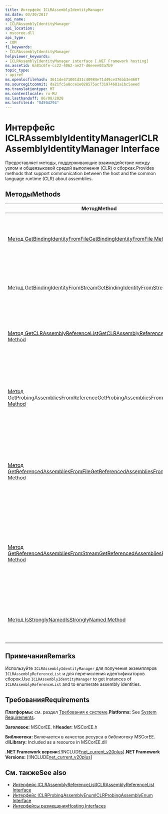 ```yaml
---
title: Интерфейс ICLRAssemblyIdentityManager
ms.date: 03/30/2017
api_name:
- ICLRAssemblyIdentityManager
api_location:
- mscoree.dll
api_type:
- COM
f1_keywords:
- ICLRAssemblyIdentityManager
helpviewer_keywords:
- ICLRAssemblyIdentityManager interface [.NET Framework hosting]
ms.assetid: 6a81c6fe-cc22-4062-ae27-d6eeee03a7b9
topic_type:
- apiref
ms.openlocfilehash: 3611de471001d31c40984e71d49ce376bb3e4607
ms.sourcegitcommit: da21fc5a8cce1e028575acf31974681a1bc5aeed
ms.translationtype: MT
ms.contentlocale: ru-RU
ms.lasthandoff: 06/08/2020
ms.locfileid: "84504294"
---
```

# <a name="iclrassemblyidentitymanager-interface"></a><span data-ttu-id="be849-102">Интерфейс ICLRAssemblyIdentityManager</span><span class="sxs-lookup"><span data-stu-id="be849-102">ICLRAssemblyIdentityManager Interface</span></span>
<span data-ttu-id="be849-103">Предоставляет методы, поддерживающие взаимодействие между узлом и общеязыковой средой выполнения (CLR) о сборках.</span><span class="sxs-lookup"><span data-stu-id="be849-103">Provides methods that support communication between the host and the common language runtime (CLR) about assemblies.</span></span>  
  
## <a name="methods"></a><span data-ttu-id="be849-104">Методы</span><span class="sxs-lookup"><span data-stu-id="be849-104">Methods</span></span>  
  
|<span data-ttu-id="be849-105">Метод</span><span class="sxs-lookup"><span data-stu-id="be849-105">Method</span></span>|<span data-ttu-id="be849-106">Описание</span><span class="sxs-lookup"><span data-stu-id="be849-106">Description</span></span>|  
|------------|-----------------|  
|[<span data-ttu-id="be849-107">Метод GetBindingIdentityFromFile</span><span class="sxs-lookup"><span data-stu-id="be849-107">GetBindingIdentityFromFile Method</span></span>](iclrassemblyidentitymanager-getbindingidentityfromfile-method.md)|<span data-ttu-id="be849-108">Возвращает данные привязки удостоверения сборки для сборки по указанному пути к файлу.</span><span class="sxs-lookup"><span data-stu-id="be849-108">Gets the assembly identity binding data for the assembly at the specified file path.</span></span>|  
|[<span data-ttu-id="be849-109">Метод GetBindingIdentityFromStream</span><span class="sxs-lookup"><span data-stu-id="be849-109">GetBindingIdentityFromStream Method</span></span>](iclrassemblyidentitymanager-getbindingidentityfromstream-method.md)|<span data-ttu-id="be849-110">Возвращает канонические данные удостоверений сборки для сборки в указанном потоке.</span><span class="sxs-lookup"><span data-stu-id="be849-110">Gets the canonical assembly identity data for the assembly in the specified stream.</span></span>|  
|[<span data-ttu-id="be849-111">Метод GetCLRAssemblyReferenceList</span><span class="sxs-lookup"><span data-stu-id="be849-111">GetCLRAssemblyReferenceList Method</span></span>](iclrassemblyidentitymanager-getclrassemblyreferencelist-method.md)|<span data-ttu-id="be849-112">Возвращает экземпляр [ICLRAssemblyReferenceList](iclrassemblyreferencelist-interface.md) из заданного списка частичных идентификаторов сборки.</span><span class="sxs-lookup"><span data-stu-id="be849-112">Gets an [ICLRAssemblyReferenceList](iclrassemblyreferencelist-interface.md) instance from the supplied list of partial assembly identities.</span></span>|  
|[<span data-ttu-id="be849-113">Метод GetProbingAssembliesFromReference</span><span class="sxs-lookup"><span data-stu-id="be849-113">GetProbingAssembliesFromReference Method</span></span>](iclrassemblyidentitymanager-getprobingassembliesfromreference-method.md)|<span data-ttu-id="be849-114">Возвращает перечислитель [ICLRProbingAssemblyEnum](iclrprobingassemblyenum-interface.md) для удостоверений сборок, на которые ссылается сборка с указанным удостоверением.</span><span class="sxs-lookup"><span data-stu-id="be849-114">Gets an [ICLRProbingAssemblyEnum](iclrprobingassemblyenum-interface.md) enumerator for the assembly identities referenced by the assembly with the specified identity.</span></span>|  
|[<span data-ttu-id="be849-115">Метод GetReferencedAssembliesFromFile</span><span class="sxs-lookup"><span data-stu-id="be849-115">GetReferencedAssembliesFromFile Method</span></span>](iclrassemblyidentitymanager-getreferencedassembliesfromfile-method.md)|<span data-ttu-id="be849-116">Возвращает экземпляр [ICLRReferenceAssemblyEnum](iclrreferenceassemblyenum-interface.md) , содержащий список сборок, на которые ссылается сборка по указанному пути к файлу.</span><span class="sxs-lookup"><span data-stu-id="be849-116">Gets an [ICLRReferenceAssemblyEnum](iclrreferenceassemblyenum-interface.md) instance that contains a list of assemblies referenced by the assembly at the specified file path.</span></span>|  
|[<span data-ttu-id="be849-117">Метод GetReferencedAssembliesFromStream</span><span class="sxs-lookup"><span data-stu-id="be849-117">GetReferencedAssembliesFromStream Method</span></span>](iclrassemblyidentitymanager-getreferencedassembliesfromstream-method.md)|<span data-ttu-id="be849-118">Возвращает указатель на `ICLRReferenceAssemblyEnum` объект, содержащий данные идентификации сборки для сборок, на которые ссылается сборка в указанном потоке.</span><span class="sxs-lookup"><span data-stu-id="be849-118">Gets a pointer to an `ICLRReferenceAssemblyEnum` object that contains assembly identity data for the assemblies referenced by the assembly in the specified stream.</span></span>|  
|[<span data-ttu-id="be849-119">Метод IsStronglyNamed</span><span class="sxs-lookup"><span data-stu-id="be849-119">IsStronglyNamed Method</span></span>](iclrassemblyidentitymanager-isstronglynamed-method.md)|<span data-ttu-id="be849-120">Возвращает значение, указывающее, является ли указанная сборка строго именованной.</span><span class="sxs-lookup"><span data-stu-id="be849-120">Gets a value that indicates whether the specified assembly is strongly named.</span></span>|  
  
## <a name="remarks"></a><span data-ttu-id="be849-121">Примечания</span><span class="sxs-lookup"><span data-stu-id="be849-121">Remarks</span></span>  
 <span data-ttu-id="be849-122">Используйте `ICLRAssemblyIdentityManager` для получения экземпляров `ICLRAssemblyReferenceList` и для перечисления идентификаторов сборок.</span><span class="sxs-lookup"><span data-stu-id="be849-122">Use `ICLRAssemblyIdentityManager` to get instances of `ICLRAssemblyReferenceList` and to enumerate assembly identities.</span></span>  
  
## <a name="requirements"></a><span data-ttu-id="be849-123">Требования</span><span class="sxs-lookup"><span data-stu-id="be849-123">Requirements</span></span>  
 <span data-ttu-id="be849-124">**Платформы:** см. раздел [Требования к системе](../../get-started/system-requirements.md).</span><span class="sxs-lookup"><span data-stu-id="be849-124">**Platforms:** See [System Requirements](../../get-started/system-requirements.md).</span></span>  
  
 <span data-ttu-id="be849-125">**Заголовок:** MSCorEE. h</span><span class="sxs-lookup"><span data-stu-id="be849-125">**Header:** MSCorEE.h</span></span>  
  
 <span data-ttu-id="be849-126">**Библиотека:** Включается в качестве ресурса в библиотеку MSCorEE. dll</span><span class="sxs-lookup"><span data-stu-id="be849-126">**Library:** Included as a resource in MSCorEE.dll</span></span>  
  
 <span data-ttu-id="be849-127">**.NET Framework версии:**[!INCLUDE[net_current_v20plus](../../../../includes/net-current-v20plus-md.md)]</span><span class="sxs-lookup"><span data-stu-id="be849-127">**.NET Framework Versions:** [!INCLUDE[net_current_v20plus](../../../../includes/net-current-v20plus-md.md)]</span></span>  
  
## <a name="see-also"></a><span data-ttu-id="be849-128">См. также</span><span class="sxs-lookup"><span data-stu-id="be849-128">See also</span></span>

- [<span data-ttu-id="be849-129">Интерфейс ICLRAssemblyReferenceList</span><span class="sxs-lookup"><span data-stu-id="be849-129">ICLRAssemblyReferenceList Interface</span></span>](iclrassemblyreferencelist-interface.md)
- [<span data-ttu-id="be849-130">Интерфейс ICLRProbingAssemblyEnum</span><span class="sxs-lookup"><span data-stu-id="be849-130">ICLRProbingAssemblyEnum Interface</span></span>](iclrprobingassemblyenum-interface.md)
- [<span data-ttu-id="be849-131">Интерфейсы размещения</span><span class="sxs-lookup"><span data-stu-id="be849-131">Hosting Interfaces</span></span>](hosting-interfaces.md)
